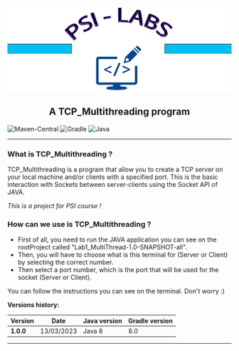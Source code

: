 <h2 align="center">
<br>
  <img src="images/PSI.png" alt="PSI logo">
  <br>
    <br>
        A TCP_Multithreading program
  <br>
</h2>



<div align="left">

![Maven-Central](https://img.shields.io/badge/MavenCentral-8.7.6-success)
![Gradle](https://img.shields.io/badge/Java-8.0-9cf)
![Java](https://img.shields.io/badge/Java-17-red)

</div>

---

### What is TCP_Multithreading ?


TCP_Multithreading  is a program that allow you to create a TCP server on your local machine
and/or clients with a specified port. This is the basic interaction with Sockets between server-clients
using the Socket API of JAVA.

_This is a project for PSI course !_

### How can we use is TCP_Multithreading ?

- First of all, you need to run the JAVA application you can see on the rootProject called "Lab1_MultiThread-1.0-SNAPSHOT-all".
- Then, you will have to choose what is this terminal for (Server or Client) by selecting the correct number.
- Then select a port number, which is the port that will be used for the socket (Server or Client).

You can follow the instructions you can see on the terminal. Don't worry :)


**Versions history:**

|      Version       |             Date            |         Java version         |        Gradle version       |
|--------------------|-----------------------------|------------------------------|-----------------------------|
| **1.0.0**          | 13/03/2023                  | Java 8                       |        8.0                  |

-----